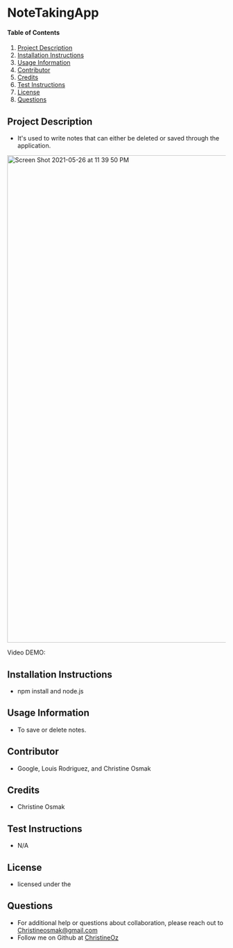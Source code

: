 # NoteTakingApp
    
#### Table of Contents
1. [Project Description](#project-description)
2. [Installation Instructions](#installation-instructions)
3. [Usage Information](#usage-information)
4. [Contributor](#contributor)
5. [Credits](#credits)
6. [Test Instructions](#test-instructions)
7. [License](#license)
8. [Questions](#questions)
## Project Description
* It's used to write notes that can either be deleted or saved through the application. 

<img width="1121" alt="Screen Shot 2021-05-26 at 11 39 50 PM" src="https://user-images.githubusercontent.com/77952267/119762447-bf9e2780-be7b-11eb-9eb3-2f0f36e96684.png">

Video DEMO: 
## Installation Instructions
* npm install and node.js
## Usage Information
* To save or delete notes.
## Contributor 
* Google, Louis Rodriguez, and Christine Osmak
## Credits
* Christine Osmak
## Test Instructions
* N/A
## License
* licensed under the 
## Questions
* For additional help or questions about collaboration, please reach out to Christineosmak@gmail.com
* Follow me on Github at [ChristineOz](http://github.com/ChristineOz)
